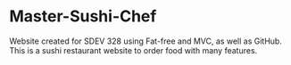 # Master-Sushi-Chef
Website created for SDEV 328 using Fat-free and MVC, as well as GitHub. This is a sushi restaurant website to order food with many features.
